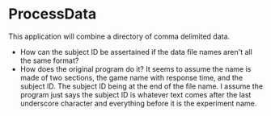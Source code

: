 # ProcessData
This application will combine a directory of comma delimited data.

* How can the subject ID be assertained if the data file names aren't all the same format?
* How does the original program do it?
It seems to assume the name is made of two sections, the game name with response time, and the subject ID. The subject ID being at the end of the file name. I assume the program just says the subject ID is whatever text comes after the last underscore character and everything before it is the experiment name.

